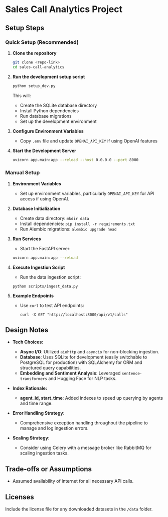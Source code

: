 # Sales Call Analytics Project

## Setup Steps

### Quick Setup (Recommended)
1. **Clone the repository**
   ```bash
   git clone <repo-link>
   cd sales-call-analytics
   ```

2. **Run the development setup script**
   ```bash
   python setup_dev.py
   ```
   This will:
   - Create the SQLite database directory
   - Install Python dependencies
   - Run database migrations
   - Set up the development environment

3. **Configure Environment Variables**
   - Copy `.env` file and update `OPENAI_API_KEY` if using OpenAI features

4. **Start the Development Server**
   ```bash
   uvicorn app.main:app --reload --host 0.0.0.0 --port 8000
   ```

### Manual Setup
1. **Environment Variables**
   - Set up environment variables, particularly `OPENAI_API_KEY` for API access if using OpenAI.

2. **Database Initialization**
   - Create data directory: `mkdir data`
   - Install dependencies: `pip install -r requirements.txt`
   - Run Alembic migrations: `alembic upgrade head`

3. **Run Services**
   - Start the FastAPI server:
   ```bash
   uvicorn app.main:app --reload
   ```

5. **Execute Ingestion Script**
   - Run the data ingestion script:
   ```
   python scripts/ingest_data.py
   ```

6. **Example Endpoints**
   - Use `curl` to test API endpoints:
     ```
     curl -X GET "http://localhost:8000/api/v1/calls"
     ```

## Design Notes
- **Tech Choices:**
  - **Async I/O**: Utilized `aiohttp` and `asyncio` for non-blocking ingestion.
  - **Database**: Uses SQLite for development (easily switchable to PostgreSQL for production) with SQLAlchemy for ORM and structured query capabilities.
  - **Embedding and Sentiment Analysis**: Leveraged `sentence-transformers` and Hugging Face for NLP tasks.

- **Index Rationale:**
  - **agent_id, start_time**: Added indexes to speed up querying by agents and time range.

- **Error Handling Strategy:**
  - Comprehensive exception handling throughout the pipeline to manage and log ingestion errors.

- **Scaling Strategy:**
  - Consider using Celery with a message broker like RabbitMQ for scaling ingestion tasks.

## Trade-offs or Assumptions
- Assumed availability of internet for all necessary API calls.

## Licenses
Include the license file for any downloaded datasets in the `/data` folder.

